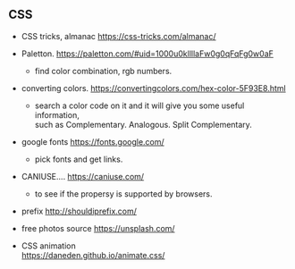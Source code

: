## CSS

- CSS tricks, almanac
https://css-tricks.com/almanac/

- Paletton.
https://paletton.com/#uid=1000u0kllllaFw0g0qFqFg0w0aF
  - find color combination, rgb numbers.
  
- converting colors.
https://convertingcolors.com/hex-color-5F93E8.html
  - search a color code on it and it will give you some useful information,  
  such as Complementary. Analogous. Split Complementary.
  
- google fonts
https://fonts.google.com/
  - pick fonts and get links.

- CANIUSE....
https://caniuse.com/
  - to see if the propersy is supported by browsers.
  
- prefix
http://shouldiprefix.com/

- free photos source
https://unsplash.com/

- CSS animation   
https://daneden.github.io/animate.css/
